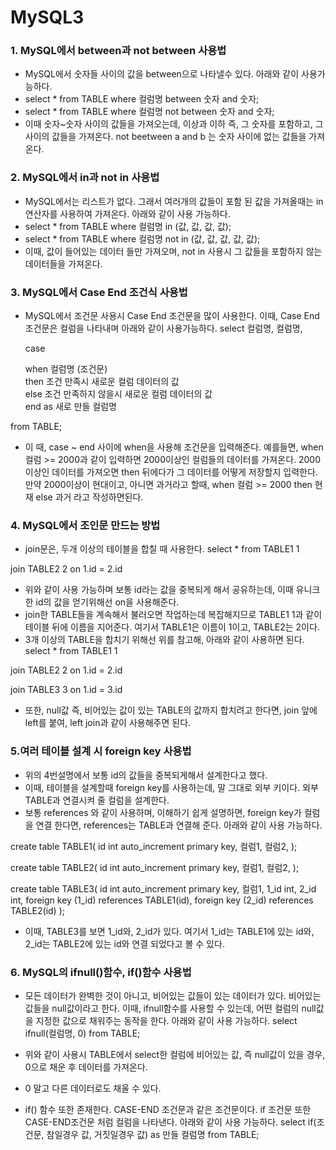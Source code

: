 # MySQL3
### 1. MySQL에서 between과 not between 사용법
- MySQL에서 숫자들 사이의 값을 between으로 나타낼수 있다. 아래와 같이 사용가능하다.
- select * from TABLE where 컬럼명 between 숫자 and 숫자;
- select * from TABLE where 컬럼명 not between 숫자 and 숫자;
- 이때 숫자~숫자 사이의 값들을 가져오는데, 이상과 이하 즉, 그 숫자를 포함하고, 그 사이의 값들을 가져온다. not beetween a and b 는 숫자 사이에 없는 값들을 가져온다.

### 2. MySQL에서 in과 not in 사용법
- MySQL에서는 리스트가 없다. 그래서 여러개의 값들이 포함 된 값을 가져올때는 in연산자를 사용하여 가져온다. 아래와 같이 사용 가능하다. 
- select * from TABLE where 컬럼명 in (값, 값, 값, 값);
- select * from TABLE where 컬럼명 not in (값, 값, 값, 값, 값);
- 이때, 값이 들어있는 데이터 들만 가져오며, not in 사용시 그 값들을 포함하지 않는 데이터들을 가져온다.

### 3. MySQL에서 Case End 조건식 사용법
- MySQL에서 조건문 사용시 Case End 조건문을 많이 사용한다. 이때, Case End 조건문은 컬럼을 나타내며 아래와 같이 사용가능하다.
select 컬럼명, 컬럼명,

  case
  
    when 컬럼명 (조건문)    
    	then 조건 만족시 새로운 컬럼 데이터의 값    
    else 조건 만족하지 않을시 새로운 컬럼 데이터의 값      
	end as 새로 만들 컬럼명
	
from TABLE;
- 이 때, case ~ end 사이에 when을 사용해 조건문을 입력해준다. 예를들면, when 컬럼 >= 2000과 같이 입력하면 2000이상인 컬럼들의 데이터를 가져온다. 2000이상인 데이터를 가져오면 then 뒤에다가 그 데이터를 어떻게 저장할지 입력한다. 만약 2000이상이 현대이고, 아니면 과거라고 할때, when 컬럼 >= 2000 then 현재 else 과거 라고 작성하면된다.

### 4. MySQL에서 조인문 만드는 방법
- join문은, 두개 이상의 테이블을 합칠 때 사용한다.
select *
from TABLE1 1

join TABLE2 2
	on 1.id = 2.id
- 위와 같이 사용 가능하며 보통 id라는 값을 중복되게 해서 공유하는데, 이때 유니크한 id의 값을 얻기위해선 on을 사용해준다.
- join한 TABLE들을 계속해서 불러오면 작업하는데 복잡해지므로 TABLE1 1과 같이 테이블 뒤에 이름을 지어준다. 여기서 TABLE1은 이름이 1이고, TABLE2는 2이다.
- 3개 이상의 TABLE을 합치기 위해선 위를 참고해, 아래와 같이 사용하면 된다.
select *
from TABLE1 1

join TABLE2 2
	on 1.id = 2.id
	
join TABLE3 3
	on 1.id = 3.id
- 또한, null값 즉, 비어있는 값이 있는 TABLE의 값까지 합치려고 한다면, join 앞에 left를 붙여, left join과 같이 사용해주면 된다.	

### 5.여러 테이블 설계 시 foreign key 사용법
- 위의 4번설명에서 보통 id의 값들을 중복되게해서 설계한다고 했다.
- 이때, 테이블을 설계할때 foreign key를 사용하는데, 말 그대로 외부 키이다. 외부 TABLE과 연결시켜 줄 컬럼을 설계한다.
- 보통 references 와 같이 사용하며, 이해하기 쉽게 설명하면, foreign key가 컬럼을 연결 한다면, references는 TABLE과 연결해 준다. 아래와 같이 사용 가능하다.

create table TABLE1(
	id int auto_increment primary key,
    컬럼1,
    컬럼2,
    );


create table TABLE2(
	id int auto_increment primary key,
    컬럼1,
    컬럼2,
    );


create table TABLE3(
	id int auto_increment primary key,
    컬럼1,
    1_id int,
    2_id int,
    foreign key (1_id) references TABLE1(id),
    foreign key (2_id) references TABLE2(id)
    );

- 이때, TABLE3를 보면 1_id와, 2_id가 있다. 여기서 1_id는 TABLE1에 있는 id와, 2_id는 TABLE2에 있는 id와 연결 되었다고 볼 수 있다.

### 6. MySQL의 ifnull()함수, if()함수 사용법
- 모든 데이터가 완벽한 것이 아니고, 비어있는 값들이 있는 데이터가 있다. 비어있는 값들을 null값이라고 한다. 이때, ifnull함수를 사용할 수 있는데, 어떤 컬럼의 null값을 지정한 값으로 채워주는 동작을 한다. 아래와 같이 사용 가능하다.
select ifnull(컬럼명, 0)
from TABLE;

- 위와 같이 사용시 TABLE에서 select한 컬럼에 비어있는 값, 즉 null값이 있을 경우, 0으로 채운 후 데이터를 가져온다.
- 0 말고 다른 데이터로도 채울 수 있다.

- if() 함수 또한 존재한다. CASE-END 조건문과 같은 조건문이다. if 조건문 또한 CASE-END조건문 처럼 컬럼을 나타낸다. 아래와 같이 사용 가능하다.
select 
	if(조건문, 참일경우 값, 거짓일경우 값) as 만들 컬럼명
from TABLE;
